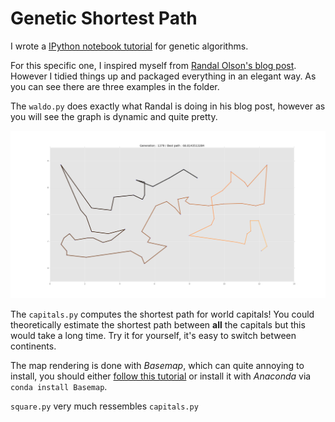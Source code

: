 # Genetic Shortest Path

I wrote a [IPython notebook tutorial](http://maxhalford.com/resources/notebooks/genetic-algorithms) for genetic algorithms.

For this specific one, I inspired myself from [Randal Olson's blog post](http://www.randalolson.com/2015/02/03/heres-waldo-computing-the-optimal-search-strategy-for-finding-waldo/). However I tidied things up and packaged everything in an elegant way. As you can see there are three examples in the folder.

The ``waldo.py`` does exactly what Randal is doing in his blog post, however as you will see the graph is dynamic and quite pretty.

![Waldo](example1.png)

The ``capitals.py`` computes the shortest path for world capitals! You could theoretically estimate the shortest path between **all** the capitals but this would take a long time. Try it for yourself, it's easy to switch between continents.

The map rendering is done with *Basemap*, which can quite annoying to install, you should either [follow this tutorial](https://peak5390.wordpress.com/2012/12/08/matplotlib-basemap-tutorial-installing-matplotlib-and-basemap/) or install it with *Anaconda* via ``conda install Basemap``.

``square.py`` very much ressembles ``capitals.py``